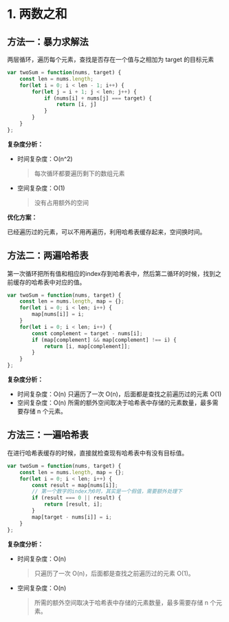 # 1. 两数之和

## 方法一：暴力求解法

两层循环，遍历每个元素，查找是否存在一个值与之相加为 target 的目标元素

```js
var twoSum = function(nums, target) {
    const len = nums.length;
    for(let i = 0; i < len - 1; i++) {
        for(let j = i + 1; j < len; j++) {
            if (nums[i] + nums[j] === target) {
                return [i, j]
            }
        }
    }
};
```

**复杂度分析：**

- 时间复杂度：O(n^2)
    > 每次循环都要遍历剩下的数组元素
- 空间复杂度：O(1)
    > 没有占用额外的空间

**优化方案：**

已经遍历过的元素，可以不用再遍历，利用哈希表缓存起来，空间换时间。

## 方法二：两遍哈希表

第一次循环把所有值和相应的index存到哈希表中，然后第二循环的时候，找到之前缓存的哈希表中对应的值。

```js
var twoSum = function(nums, target) {
    const len = nums.length, map = {};
    for(let i = 0; i < len; i++) {
        map[nums[i]] = i;
    }
    for(let i = 0; i < len; i++) {
        const complement = target - nums[i];
        if (map[complement] && map[complement] !== i) {
            return [i, map[complement]];
        }
    }
};
```

**复杂度分析：**

- 时间复杂度：O(n)
  只遍历了一次 O(n)，后面都是查找之前遍历过的元素 O(1)
- 空间复杂度：O(n)
  所需的额外空间取决于哈希表中存储的元素数量，最多需要存储 n 个元素。

## 方法三：一遍哈希表

在进行哈希表缓存的时候，直接就检查现有哈希表中有没有目标值。

```js
var twoSum = function(nums, target) {
    const len = nums.length, map = {};
    for(let i = 0; i < len; i++) {
        const result = map[nums[i]];
        // 第一个数字的index为0时，其实是一个假值，需要额外处理下
        if (result === 0 || result) {
            return [result, i];
        }
        map[target - nums[i]] = i;
    }
};
```

**复杂度分析：**

- 时间复杂度：O(n)
  > 只遍历了一次 O(n)，后面都是查找之前遍历过的元素 O(1)。
- 空间复杂度：O(n)
  > 所需的额外空间取决于哈希表中存储的元素数量，最多需要存储 n 个元素。
